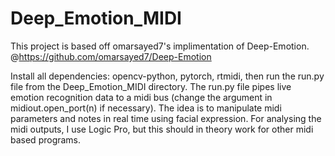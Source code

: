 # Deep_Emotion_MIDI

This project is based off omarsayed7's implimentation of Deep-Emotion. @https://github.com/omarsayed7/Deep-Emotion

Install all dependencies: opencv-python, pytorch, rtmidi, then run the run.py file from the Deep_Emotion_MIDI directory. The run.py file pipes live emotion recognition data to a midi bus (change the argument in midiout.open_port(n) if necessary). The idea is to manipulate midi parameters and notes in real time using facial expression. For analysing the midi outputs, I use Logic Pro, but this should in theory work for other midi based programs.
